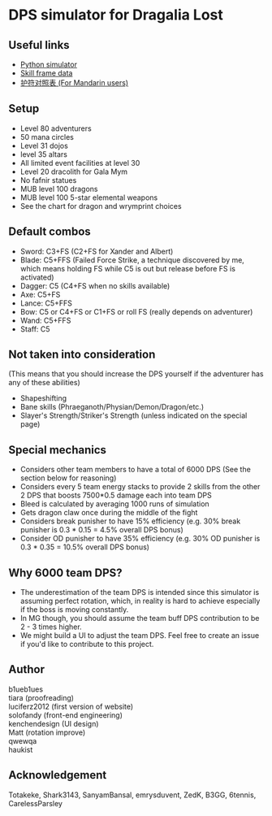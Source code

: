 
# DPS simulator for Dragalia Lost

## Useful links
- [Python simulator](https://github.com/b1ueb1ues/dl)
- [Skill frame data](https://github.com/b1ueb1ues/dl/tree/master/framedata/skills)
- [护符对照表 (For Mandarin users)](https://github.com/b1ueb1ues/b1ueb1ues.github.io/blob/master/dl-sim/amulet.csv)

## Setup
- Level 80 adventurers
- 50 mana circles
- Level 31 dojos
- level 35 altars
- All limited event facilities at level 30
- Level 20 dracolith for Gala Mym
- No fafnir statues
- MUB level 100 dragons
- MUB level 100 5-star elemental weapons
- See the chart for dragon and wrymprint choices

## Default combos
- Sword: C3+FS (C2+FS for Xander and Albert)
- Blade: C5+FFS (Failed Force Strike, a technique discovered by me, which means holding FS while C5 is out but release before FS is activated)
- Dagger: C5 (C4+FS when no skills available)
- Axe: C5+FS
- Lance: C5+FFS
- Bow: C5 or C4+FS or C1+FS or roll FS (really depends on adventurer)
- Wand: C5+FFS
- Staff: C5

## Not taken into consideration
(This means that you should increase the DPS yourself if the adventurer has any of these abilities)
- Shapeshifting
- Bane skills (Phraeganoth/Physian/Demon/Dragon/etc.)
- Slayer's Strength/Striker's Strength (unless indicated on the special page)

## Special mechanics
- Considers other team members to have a total of 6000 DPS (See the section below for reasoning)
- Considers every 5 team energy stacks to provide 2 skills from the other 2 DPS that boosts 7500*0.5 damage each into team DPS
- Bleed is calculated by averaging 1000 runs of simulation
- Gets dragon claw once during the middle of the fight
- Considers break punisher to have 15% efficiency (e.g. 30% break punisher is 0.3 * 0.15 = 4.5% overall DPS bonus)
- Consider OD punisher to have 35% efficiency (e.g. 30% OD punisher is 0.3 * 0.35 = 10.5% overall DPS bonus)

## Why 6000 team DPS?
- The underestimation of the team DPS is intended since this simulator is assuming perfect rotation, which, in reality is hard to achieve especially if the boss is moving constantly.
- In MG though, you should assume the team buff DPS contribution to be 2 - 3 times higher.
- We might build a UI to adjust the team DPS. Feel free to create an issue if you'd like to contribute to this project.

## Author
b1ueb1ues  
tiara (proofreading)  
luciferz2012 (first version of website)  
solofandy (front-end engineering)  
kenchendesign (UI design)  
Matt (rotation improve)  
qwewqa  
haukist  

## Acknowledgement
Totakeke, Shark3143, SanyamBansal, emrysduvent, ZedK, B3GG, 6tennis, CarelessParsley
